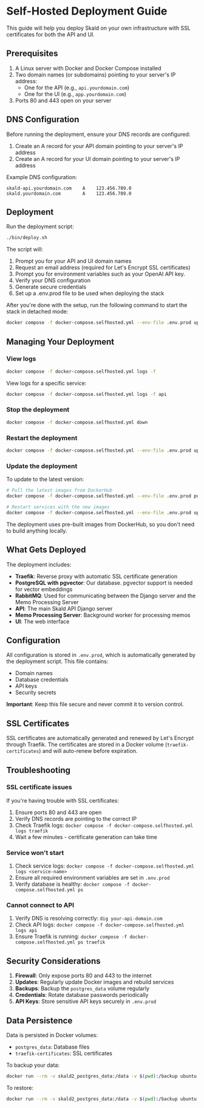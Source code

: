 # Self-Hosted Deployment Guide

This guide will help you deploy Skald on your own infrastructure with SSL certificates for both the API and UI.

## Prerequisites

1. A Linux server with Docker and Docker Compose installed
2. Two domain names (or subdomains) pointing to your server's IP address:
   - One for the API (e.g., `api.yourdomain.com`)
   - One for the UI (e.g., `app.yourdomain.com`)
3. Ports 80 and 443 open on your server

## DNS Configuration

Before running the deployment, ensure your DNS records are configured:

1. Create an A record for your API domain pointing to your server's IP address
2. Create an A record for your UI domain pointing to your server's IP address

Example DNS configuration:
```
skald-api.yourdomain.com    A    123.456.789.0
skald.yourdomain.com        A    123.456.789.0
```

## Deployment

Run the deployment script:

```bash
./bin/deploy.sh
```

The script will:

1. Prompt you for your API and UI domain names
2. Request an email address (required for Let's Encrypt SSL certificates)
3. Prompt you for environment variables such as your OpenAI API key.
4. Verify your DNS configuration
5. Generate secure credentials
6. Set up a .env.prod file to be used when deploying the stack

After you're done with the setup, run the following command to start the stack in detached mode:

```sh
docker compose -f docker-compose.selfhosted.yml --env-file .env.prod up -d
```

## Managing Your Deployment

### View logs

```bash
docker compose -f docker-compose.selfhosted.yml logs -f
```

View logs for a specific service:
```bash
docker compose -f docker-compose.selfhosted.yml logs -f api
```

### Stop the deployment

```bash
docker compose -f docker-compose.selfhosted.yml down
```

### Restart the deployment

```bash
docker compose -f docker-compose.selfhosted.yml --env-file .env.prod up -d
```

### Update the deployment

To update to the latest version:

```bash
# Pull the latest images from DockerHub
docker compose -f docker-compose.selfhosted.yml --env-file .env.prod pull

# Restart services with the new images
docker compose -f docker-compose.selfhosted.yml --env-file .env.prod up -d
```

The deployment uses pre-built images from DockerHub, so you don't need to build anything locally.

## What Gets Deployed

The deployment includes:

- **Traefik**: Reverse proxy with automatic SSL certificate generation
- **PostgreSQL with pgvector**: Our database. pgvector support is needed for vector embeddings
- **RabbitMQ**: Used for communicating between the Django server and the Memo Processing Server
- **API**: The main Skald API Django server
- **Memo Processing Server**: Background worker for processing memos
- **UI**: The web interface

## Configuration

All configuration is stored in `.env.prod`, which is automatically generated by the deployment script. This file contains:

- Domain names
- Database credentials
- API keys
- Security secrets

**Important**: Keep this file secure and never commit it to version control.

## SSL Certificates

SSL certificates are automatically generated and renewed by Let's Encrypt through Traefik. The certificates are stored in a Docker volume (`traefik-certificates`) and will auto-renew before expiration.

## Troubleshooting

### SSL certificate issues

If you're having trouble with SSL certificates:

1. Ensure ports 80 and 443 are open
2. Verify DNS records are pointing to the correct IP
3. Check Traefik logs: `docker compose -f docker-compose.selfhosted.yml logs traefik`
4. Wait a few minutes - certificate generation can take time

### Service won't start

1. Check service logs: `docker compose -f docker-compose.selfhosted.yml logs <service-name>`
2. Ensure all required environment variables are set in `.env.prod`
3. Verify database is healthy: `docker compose -f docker-compose.selfhosted.yml ps`

### Cannot connect to API

1. Verify DNS is resolving correctly: `dig your-api-domain.com`
2. Check API logs: `docker compose -f docker-compose.selfhosted.yml logs api`
3. Ensure Traefik is running: `docker compose -f docker-compose.selfhosted.yml ps traefik`

## Security Considerations

1. **Firewall**: Only expose ports 80 and 443 to the internet
2. **Updates**: Regularly update Docker images and rebuild services
3. **Backups**: Backup the `postgres_data` volume regularly
4. **Credentials**: Rotate database passwords periodically
5. **API Keys**: Store sensitive API keys securely in `.env.prod`

## Data Persistence

Data is persisted in Docker volumes:

- `postgres_data`: Database files
- `traefik-certificates`: SSL certificates

To backup your data:
```bash
docker run --rm -v skald2_postgres_data:/data -v $(pwd):/backup ubuntu tar czf /backup/postgres-backup.tar.gz /data
```

To restore:
```bash
docker run --rm -v skald2_postgres_data:/data -v $(pwd):/backup ubuntu tar xzf /backup/postgres-backup.tar.gz -C /
```
